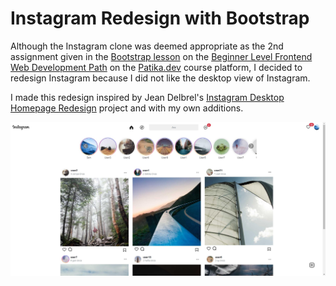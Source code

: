 # Instagram Redesign with Bootstrap

Although the Instagram clone was deemed appropriate as the 2nd assignment given in the [Bootstrap lesson](https://app.patika.dev/courses/bootstrap) on the [Beginner Level Frontend Web Development Path](https://app.patika.dev/paths/baslangic-seviye-frontend-web-development-patikasi) on the [Patika.dev](https://app.patika.dev/) course platform, I decided to redesign Instagram because I did not like the desktop view of Instagram.

I made this redesign inspired by Jean Delbrel's [Instagram Desktop Homepage Redesign](https://dribbble.com/shots/5469179-Instagram-Desktop-Homepage) project and with my own additions.

![screenshot 2022-12-13 030337](/screenshots/screenshot_2022-12-13_030337.jpg "screenshot 2022-12-13 030337")
